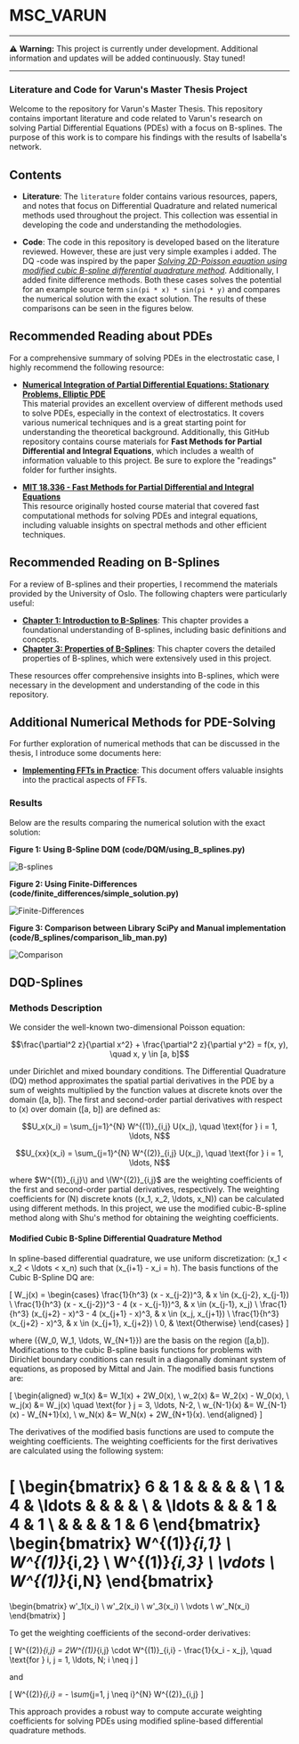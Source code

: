 # MSC_VARUN
---

:warning: **Warning:** This project is currently under development. Additional information and updates will be added continuously. Stay tuned!

---
### Literature and Code for Varun's Master Thesis Project

Welcome to the repository for Varun's Master Thesis. This repository contains important literature and code related to Varun's research on solving Partial Differential Equations (PDEs) with a focus on B-splines. The purpose of this work is to compare his findings with the results of Isabella's network.

## Contents

- **Literature**: The `literature` folder contains various resources, papers, and notes that focus on Differential Quadrature and related numerical methods used throughout the project. This collection was essential in developing the code and understanding the methodologies.

- **Code**: The code in this repository is developed based on the literature reviewed. However, these are  just very simple examples i added.
The DQ -code was inspired by the paper [*Solving 2D-Poisson equation using modified cubic B-spline differential quadrature method*](https://www.sciencedirect.com/science/article/pii/S2090447917301521). Additionally, I added finite difference methods.
Both these cases solves the potential for an example source term `sin(pi * x) * sin(pi * y)` and compares the numerical solution with the exact solution. The results of these comparisons can be seen in the figures below.

## Recommended Reading about PDEs

For a comprehensive summary of solving PDEs in the electrostatic case, I highly recommend the following resource:

- **[Numerical Integration of Partial Differential Equations: Stationary Problems, Elliptic PDE](https://www.mps.mpg.de/phd/numerical-integration-partial-differential-equations-stationary-problems-elliptic-pde)**  
  This material provides an excellent overview of different methods used to solve PDEs, especially in the context of electrostatics. It covers various numerical techniques and is a great starting point for understanding the theoretical background.
Additionally, this GitHub repository contains course materials for **Fast Methods for Partial Differential and Integral Equations**, which includes a wealth of information valuable to this project. Be sure to explore the "readings" folder for further insights.

- **[MIT 18.336 - Fast Methods for Partial Differential and Integral Equations](https://github.com/mitmath/18336/tree/master)**  
  This resource originally hosted course material that covered fast computational methods for solving PDEs and integral equations, including valuable insights on spectral methods and other efficient techniques.

## Recommended Reading on B-Splines

For a review of B-splines and their properties, I recommend the materials provided by the University of Oslo. The following chapters were particularly useful:

- **[Chapter 1: Introduction to B-Splines](https://www.uio.no/studier/emner/matnat/ifi/nedlagte-emner/INF-MAT5340/v07/undervisningsmateriale/kap1.pdf)**: This chapter provides a foundational understanding of B-splines, including basic definitions and concepts.
- **[Chapter 3: Properties of B-Splines](https://www.uio.no/studier/emner/matnat/ifi/nedlagte-emner/INF-MAT5340/v07/undervisningsmateriale/kap3.pdf)**: This chapter covers the detailed properties of B-splines, which were extensively used in this project.

These resources offer comprehensive insights into B-splines, which were necessary in the development and understanding of the code in this repository.


## Additional Numerical Methods for PDE-Solving

For further exploration of numerical methods that can be discussed in the thesis, I introduce some documents here:

- **[Implementing FFTs in Practice](https://www.csd.uwo.ca/~mmorenom/CS433-CS9624/Resources/Implementing_FFTs_in_Practice.pdf)**: This document offers valuable insights into the practical aspects of FFTs.


### Results

Below are the results comparing the numerical solution with the exact solution:

**Figure 1: Using B-Spline DQM (code/DQM/using_B_splines.py)**

![B-splines](Figures/B_spline_DQ.png)

**Figure 2: Using Finite-Differences (code/finite_differences/simple_solution.py)**

![Finite-Differences](Figures/fin_dir.png)

**Figure 3: Comparison between Library SciPy and Manual implementation (code/B_splines/comparison_lib_man.py)**

![Comparison](Figures/comp_lib_man.png)

## DQD-Splines

### Methods Description

We consider the well-known two-dimensional Poisson equation:

```math
\frac{\partial^2 z}{\partial x^2} + \frac{\partial^2 z}{\partial y^2} = f(x, y), \quad x, y \in [a, b]
```

under Dirichlet and mixed boundary conditions. The Differential Quadrature (DQ) method approximates the spatial partial derivatives in the PDE by a sum of weights multiplied by the function values at discrete knots over the domain \([a, b]\). The first and second-order partial derivatives with respect to \(x\) over domain \([a, b]\) are defined as:

```math
U_x(x_i) = \sum_{j=1}^{N} W^{(1)}_{i,j} U(x_j), \quad \text{for } i = 1, \ldots, N
```


```math
U_{xx}(x_i) = \sum_{j=1}^{N} W^{(2)}_{i,j} U(x_j), \quad \text{for } i = 1, \ldots, N
```

where $W^{(1)}_{i,j}\) and \(W^{(2)}_{i,j}$ are the weighting coefficients of the first and second-order partial derivatives, respectively. The weighting coefficients for \(N\) discrete knots \((x_1, x_2, \ldots, x_N)\) can be calculated using different methods. In this project, we use the modified cubic-B-spline method along with Shu's method for obtaining the weighting coefficients.

#### Modified Cubic B-Spline Differential Quadrature Method

In spline-based differential quadrature, we use uniform discretization: \(x_1 < x_2 < \ldots < x_n\) such that \(x_{i+1} - x_i = h\). The basis functions of the Cubic B-Spline DQ are:

\[
W_j(x) = 
\begin{cases} 
\frac{1}{h^3} (x - x_{j-2})^3, & x \in (x_{j-2}, x_{j-1}) \\
\frac{1}{h^3} (x - x_{j-2})^3 - 4 (x - x_{j-1})^3, & x \in (x_{j-1}, x_j) \\
\frac{1}{h^3} (x_{j+2} - x)^3 - 4 (x_{j+1} - x)^3, & x \in (x_j, x_{j+1}) \\
\frac{1}{h^3} (x_{j+2} - x)^3, & x \in (x_{j+1}, x_{j+2}) \\
0, & \text{Otherwise}
\end{cases}
\]

where \(\{W_0, W_1, \ldots, W_{N+1}\}\) are the basis on the region \([a,b]\). Modifications to the cubic B-spline basis functions for problems with Dirichlet boundary conditions can result in a diagonally dominant system of equations, as proposed by Mittal and Jain. The modified basis functions are:

\[
\begin{aligned}
w_1(x) &= W_1(x) + 2W_0(x), \\
w_2(x) &= W_2(x) - W_0(x), \\
w_j(x) &= W_j(x) \quad \text{for } j = 3, \ldots, N-2, \\
w_{N-1}(x) &= W_{N-1}(x) - W_{N+1}(x), \\
w_N(x) &= W_N(x) + 2W_{N+1}(x).
\end{aligned}
\]

The derivatives of the modified basis functions are used to compute the weighting coefficients. The weighting coefficients for the first derivatives are calculated using the following system:

\[
\begin{bmatrix}
6 & 1 & & & & & \\
1 & 4 & \ldots & & & & \\
& \ldots & & & 1 & 4 & 1 \\
& & & & 1 & 6
\end{bmatrix}
\begin{bmatrix}
W^{(1)}_{i,1} \\
W^{(1)}_{i,2} \\
W^{(1)}_{i,3} \\
\vdots \\
W^{(1)}_{i,N}
\end{bmatrix}
=
\begin{bmatrix}
w'_1(x_i) \\
w'_2(x_i) \\
w'_3(x_i) \\
\vdots \\
w'_N(x_i)
\end{bmatrix}
\]

To get the weighting coefficients of the second-order derivatives:

\[
W^{(2)}_{i,j} = 2W^{(1)}_{i,j} \cdot W^{(1)}_{i,i} - \frac{1}{x_i - x_j}, \quad \text{for } i, j = 1, \ldots, N; i \neq j
\]

and

\[
W^{(2)}_{i,i} = - \sum_{j=1, j \neq i}^{N} W^{(2)}_{i,j}
\]

This approach provides a robust way to compute accurate weighting coefficients for solving PDEs using modified spline-based differential quadrature methods.

